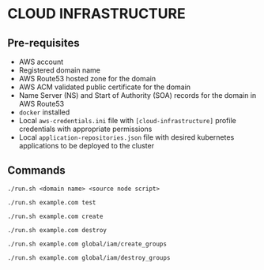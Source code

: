 # CLOUD INFRASTRUCTURE

## Pre-requisites

- AWS account
- Registered domain name
- AWS Route53 hosted zone for the domain
- AWS ACM validated public certificate for the domain
- Name Server (NS) and Start of Authority (SOA) records for the domain in AWS Route53 
- `docker` installed
- Local `aws-credentials.ini` file with `[cloud-infrastructure]` profile credentials with appropriate permissions
- Local `application-repositories.json` file with desired kubernetes applications to be deployed to the cluster

## Commands

```./run.sh <domain name> <source node script>```

```./run.sh example.com test```

```./run.sh example.com create```

```./run.sh example.com destroy```

```./run.sh example.com global/iam/create_groups```

```./run.sh example.com global/iam/destroy_groups```
